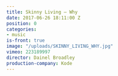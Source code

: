 ```yaml
---
title: Skinny Living — Why
date: 2017-06-26 18:11:00 Z
position: 0
categories:
- music
is-front: true
image: "/uploads/SKINNY_LIVING_WHY.jpg"
vimeo: 223189997
director: Dainel Broadley
production-company: Kode
---
```



